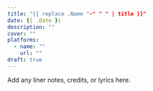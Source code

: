 ```yaml
---
title: "{{ replace .Name "-" " " | title }}"
date: {{ .Date }}
description: ""
cover: ""
platforms:
  - name: ""
    url: ""
draft: true
---
```


Add any liner notes, credits, or lyrics here.
